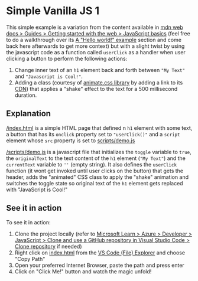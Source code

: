 # Simple Vanilla JS 1
This simple example is a variation from the content available in [mdn web docs > Guides > Getting started with the web > JavaScript basics](https://developer.mozilla.org/en-US/docs/Learn/Getting_started_with_the_web/JavaScript_basics) (feel free to do a walkthrough over its [A "Hello world!" example](https://developer.mozilla.org/en-US/docs/Learn/Getting_started_with_the_web/JavaScript_basics#a_hello_world!_example) section and come back here afterwards to get more context) but with a slight twist by using the javascript code as a function called `userClick` as a handler when user clicking a button to perform the following actions:
1. Change inner text of an `h1` element back and forth between `"My Text"` and `"Javascript is Cool!"`.
2. Adding a class (courtesy of [animate.css library](https://animate.style/) by adding a link to its [CDN](https://animate.style/#usage)) that applies a "shake" effect to the text for a 500 millisecond duration.

## Explanation
[/index.html](./index.html) is a simple HTML page that defined n `h1` element with some text, a button that has its `onclick` property set to `"userClick()"` and a `script` element whose `src` property is set to [scripts/demo.js](./scripts/demo.js)

[/scripts/demo.js](./scripts/demo.js) is a javascript file that initializes the `toggle` variable to `true`, the `originalText` to the text content of the `h1` element (`"My Text"`) and the `currentText` variable to `''` (empty string). It also defines the `userClick` function (it wont get invoked until user clicks on the button) that gets the header, adds the "animated" CSS class to apply the "shake" animation and switches the toggle state so original text of the `h1` element gets replaced with "JavaScript is Cool!"

## See it in action
To see it in action:
1. Clone the project locally (refer to [Microsoft Learn > Azure > Developer > JavaScript > Clone and use a GitHub repository in Visual Studio Code > Clone repository](https://learn.microsoft.com/en-us/azure/developer/javascript/how-to/with-visual-studio-code/clone-github-repository?tabs=create-repo-command-palette%2Cinitialize-repo-activity-bar%2Ccreate-branch-command-palette%2Ccommit-changes-command-palette%2Cpush-command-palette#clone-repository) if needed)
2. Right click on [index.html](index.html) from the [VS Code (File) Explorer](https://code.visualstudio.com/docs/getstarted/userinterface#_explorer) and choose "Copy Path"
3. Open your preferred Internet Browser, paste the path and press enter
4. Click on "Click Me!" button and watch the magic unfold!